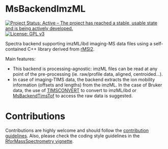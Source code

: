 # MsBackendImzML

[![Project Status: Active – The project has reached a stable, usable state and is being actively developed.](https://www.repostatus.org/badges/latest/active.svg)](https://www.repostatus.org/#active)
[![License: GPL v3](https://img.shields.io/badge/License-GPLv3-blue.svg)](https://www.gnu.org/licenses/gpl-3.0)

Spectra backend supporting imzML/ibd imaging-MS data files using a self-contained C++
library derived from [rMSI2](https://github.com/prafols/rMSI2). 

Main features:

- This backend is processing-agnostic: imzML files can be read at any point of the pre-processing  (ie. raw/profile data, aligned, centroided...).
- In case of imaging-TIMS data, the backend extracts the ion mobility information (offsets and lengths) from the imzML. In the case of Bruker data, the use of [TIMSCONVERT](https://github.com/gtluu/timsconvert) to convert to imzML/ibd or [MsBackendTimsTof](https://github.com/rformassspectrometry/MsBackendTimsTof) to access the raw data is suggested.

# Contributions

Contributions are highly welcome and should follow the [contribution
guidelines](https://rformassspectrometry.github.io/RforMassSpectrometry/articles/RforMassSpectrometry.html#contributions).
Also, please check the coding style guidelines in the [RforMassSpectrometry
vignette](https://rformassspectrometry.github.io/RforMassSpectrometry/articles/RforMassSpectrometry.html).
